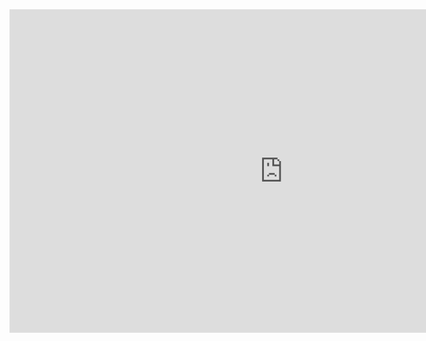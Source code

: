 <div class="responsive-wrap">
<!-- this is the embed code provided by Google -->
  <iframe src="https://docs.google.com/presentation/d/e/2PACX-1vQvXZn2uJIJ73NQbxls7rz3Dri90er0Q_yI2eaKOpT5G8_O9pUKgQTLPIG5XuQITRneAZ3zPrX0WVa_/embed?start=false&loop=false&delayms=3000" frameborder="0" width="960" height="569" allowfullscreen="true" mozallowfullscreen="true" webkitallowfullscreen="true"></iframe>
<!-- Google embed ends -->
</div>

